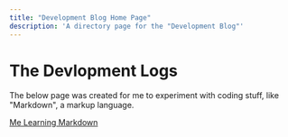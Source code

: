 ```yaml
---
title: "Development Blog Home Page"
description: 'A directory page for the "Development Blog"'
---
```


# The Devlopment Logs

The below page was created for me to experiment with coding stuff, like "Markdown", a markup language.

[Me Learning Markdown](/devblog/coding-experiment)
